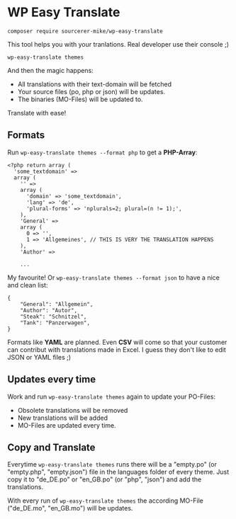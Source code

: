 # WP Easy Translate

    composer require sourcerer-mike/wp-easy-translate

This tool helps you with your tranlations.
Real developer use their console ;)

    wp-easy-translate themes

And then the magic happens:

- All translations with their text-domain will be fetched
- Your source files (po, php or json) will be updates.
- The binaries (MO-Files) will be updated to.

Translate with ease!

## Formats

Run `wp-easy-translate themes --format php` to get a **PHP-Array**:

    <?php return array (
      'some_textdomain' => 
      array (
        '' => 
        array (
          'domain' => 'some_textdomain',
          'lang' => 'de',
          'plural-forms' => 'nplurals=2; plural=(n != 1);',
        ),
        'General' => 
        array (
          0 => '',
          1 => 'Allgemeines', // THIS IS VERY THE TRANSLATION HAPPENS
        ),
        'Author' =>
         
        ...

My favourite! Or `wp-easy-translate themes --format json` to have a nice
and clean list:

    {
        "General": "Allgemein",
        "Author": "Autor",
        "Steak": "Schnitzel",
        "Tank": "Panzerwagen",
    }

Formats like **YAML** are planned.
Even **CSV** will come so that your customer can contribut with translations made in Excel.
I guess they don't like to edit JSON or YAML files ;)

## Updates every time

Work and run `wp-easy-translate themes` again to update your PO-Files:

- Obsolete translations will be removed
- New translations will be added
- MO-Files are updated every time.


## Copy and Translate

Everytime `wp-easy-translate themes` runs there will be a "empty.po" (or "empty.php", "empty.json") file in the languages
folder of every theme. Just copy it to "de_DE.po" or "en_GB.po" (or "php", "json") and add the translations.

With every run of `wp-easy-translate themes` the according MO-File ("de_DE.mo", "en_GB.mo") will be updates.